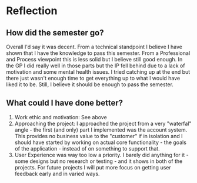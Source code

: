 # Reflection

## How  did the semester go?

Overall I'd say it was decent. From a technical standpoint I believe I have shown that I have the knowledge to pass this semester. From a Professional and Process viewpoint this is less solid but I believe still good enough. In the GP I did really well in those parts but the IP fell behind due to a lack of motivation and some mental health issues. I tried catching up at the end but there just wasn't enough time to get everything up to what I would have liked it to be. Still, I believe it should be enough to pass the semester.

## What could I have done better?
1. Work ethic and motivation: See above
2. Approaching the project: I approached the project from a very "waterfal" angle - the first (and only) part I implemented was the account system. This provides no business value to the "customer" if in isolation and I should have started by working on actual core functionality - the goals of the application - instead of on something to support that.
3. User Experience was way too low a priority. I barely did anything for it - some designs but no research or testing - and it shows in both of the projects. For future projects I will put more focus on getting user feedback early and in varied ways.

